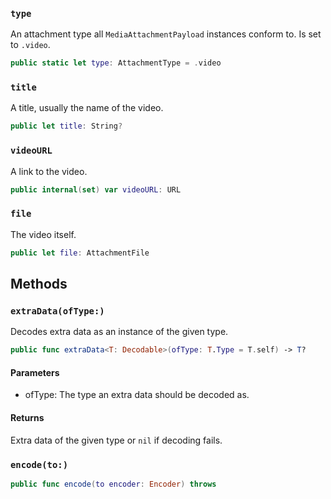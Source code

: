 
### `type`

An attachment type all `MediaAttachmentPayload` instances conform to. Is set to `.video`.

``` swift
public static let type: AttachmentType = .video
```

### `title`

A title, usually the name of the video.

``` swift
public let title: String?
```

### `videoURL`

A link to the video.

``` swift
public internal(set) var videoURL: URL
```

### `file`

The video itself.

``` swift
public let file: AttachmentFile
```

## Methods

### `extraData(ofType:)`

Decodes extra data as an instance of the given type.

``` swift
public func extraData<T: Decodable>(ofType: T.Type = T.self) -> T? 
```

#### Parameters

  - ofType: The type an extra data should be decoded as.

#### Returns

Extra data of the given type or `nil` if decoding fails.

### `encode(to:)`

``` swift
public func encode(to encoder: Encoder) throws 
